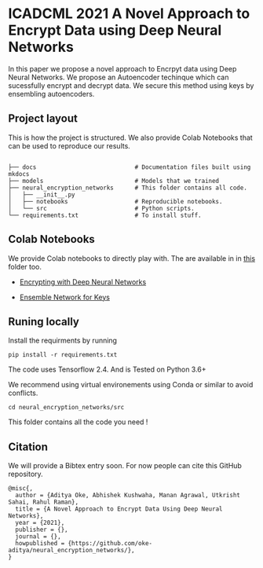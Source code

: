 # ICADCML 2021 A Novel Approach to Encrypt Data using Deep Neural Networks

In this paper we propose a novel approach to Encrpyt data using Deep Neural Networks.
We propose an Autoencoder techinque which can sucessfully encrypt and decrypt data.
We secure this method using keys by ensembling autoencoders.

## Project layout

This is how the project is structured.
We also provide Colab Notebooks that can be used to reproduce our results.

```

├── docs                            # Documentation files built using mkdocs
├── models                          # Models that we trained
├── neural_encryption_networks      # This folder contains all code.
│   ├── __init__.py
│   ├── notebooks                   # Reproducible notebooks.
│   └── src                         # Python scripts.
└── requirements.txt                # To install stuff.
```

## Colab Notebooks

We provide Colab notebooks to directly play with. The are available in in [this](https://github.com/oke-aditya/neural_encryption_networks/tree/master/neural_encryption_networks/notebooks) folder too.

- [Encrypting with Deep Neural Networks](https://colab.research.google.com/drive/1E6sgBR0NLuUjqRD-705Bf_oG9kEQP1uF?usp=sharing)

- [Ensemble Network for Keys](https://colab.research.google.com/drive/1YRdKXOPMcpeLH7s1IOzSVmd_eBdFWKZy?usp=sharing)


## Runing locally

Install the requirments by running

```
pip install -r requirements.txt
```

The code uses Tensorflow 2.4. And is Tested on Python 3.6+

We recommend using virtual environements using Conda or similar to avoid conflicts.

```
cd neural_encryption_networks/src
```

This folder contains all the code you need !

## Citation

We will provide a Bibtex entry soon.
For now people can cite this GitHub repository.

```
@misc{,
  author = {Aditya Oke, Abhishek Kushwaha, Manan Agrawal, Utkrisht Sahai, Rahul Raman},
  title = {A Novel Approach to Encrypt Data Using Deep Neural Networks},
  year = {2021},
  publisher = {},
  journal = {},
  howpublished = {https://github.com/oke-aditya/neural_encryption_networks/},
}
```
